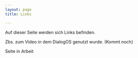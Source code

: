 ```yaml
---
layout: page
title: Links

---
```


Auf dieser Seite werden sich Links befinden.


Zbs. zum Video in dem DialogOS genutzt wurde. (Kommt noch)


Seite in Arbeit